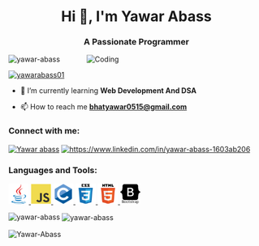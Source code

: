 <!-- <img alt="Coding" height="400" src ="https://static.vecteezy.com/system/resources/previews/002/214/642/original/web-designer-and-programmer-free-vector.jpg"> -->
<!--  ![MasterHead](https://static.vecteezy.com/system/resources/previews/002/214/642/original/web-designer-and-programmer-free-vector.jpg) -->
<h1 align="center">Hi 👋, I'm Yawar Abass</h1>
<h3 align="center">A Passionate Programmer</h3>
<img align= "right" alt="Coding" width="350" src ="https://cdn.dribbble.com/users/1162077/screenshots/3848914/programmer.gif">

<p align="left"> <img src="https://komarev.com/ghpvc/?username=yawar-abass&label=Profile%20views&color=0e75b6&style=flat" alt="yawar-abass" /> </p>

<p align="left"> <a href="https://twitter.com/yawarabass01" target="blank"><img src="https://img.shields.io/twitter/follow/yawarabass01?logo=twitter&style=for-the-badge" alt="yawarabass01" /></a> </p>

- 🌱 I’m currently learning **Web Development And DSA**

- 📫 How to reach me **bhatyawar0515@gmail.com**

<h3 align="left">Connect with me:</h3>
<p align="left">
<a href="https://twitter.com/yawarabass01" target="blank">
<img align="center" src="https://upload.wikimedia.org/wikipedia/commons/thumb/4/4f/Twitter-logo.svg/1200px-Twitter-logo.svg.png" alt="Yawar abass" height="30" width="40" /></a>
<a href="https://www.linkedin.com/in/yawar-abass-1603ab206" target="blank">
<img align="center" src="https://play-lh.googleusercontent.com/kMofEFLjobZy_bCuaiDogzBcUT-dz3BBbOrIEjJ-hqOabjK8ieuevGe6wlTD15QzOqw" alt="https://www.linkedin.com/in/yawar-abass-1603ab206" height="30" width="35" /></a>
</p>

<h3 align="left">Languages and Tools:</h3>
<p align="left">
<a href="https://www.java.com" target="_blank" rel="noreferrer">
<img src="https://raw.githubusercontent.com/devicons/devicon/master/icons/java/java-original.svg" alt="java" width="40" height="40"/>  </a> 
<a href="https://developer.mozilla.org/en-US/docs/Web/JavaScript" target="_blank" rel="noreferrer">
<img src="https://raw.githubusercontent.com/devicons/devicon/master/icons/javascript/javascript-original.svg" alt="javascript" width="40" height="40"/> </a> 
<a href="https://www.cprogramming.com/" target="_blank" rel="noreferrer">
<img src="https://raw.githubusercontent.com/devicons/devicon/master/icons/c/c-original.svg" alt="c" width="40" height="40"/> </a> 
<a href="https://www.w3schools.com/css/" target="_blank" rel="noreferrer"> 
<img src="https://raw.githubusercontent.com/devicons/devicon/master/icons/css3/css3-original-wordmark.svg" alt="css3" width="40" height="40"/> </a> 
<a href="https://www.w3.org/html/" target="_blank" rel="noreferrer">
<img src="https://raw.githubusercontent.com/devicons/devicon/master/icons/html5/html5-original-wordmark.svg" alt="html5" width="40" height="40"/>  </a> 
<a href="https://getbootstrap.com" target="_blank" rel="noreferrer"> 
<img src="https://raw.githubusercontent.com/devicons/devicon/master/icons/bootstrap/bootstrap-plain-wordmark.svg" alt="bootstrap" width="40" height="40"/> </a> </p>

<p><img align="left" src="https://github-readme-stats.vercel.app/api/top-langs?username=yawar-abass&show_icons=true&locale=en&layout=compact" alt="yawar-abass" /></p>

<p>&nbsp;<img align="center" src="https://github-readme-stats.vercel.app/api?username=yawar-abass&show_icons=true&locale=en" alt="yawar-abass" /></p>

<p><img align="center" src="https://github-readme-streak-stats.herokuapp.com/?user=yawar-abass&" alt="Yawar-Abass" /></p>

